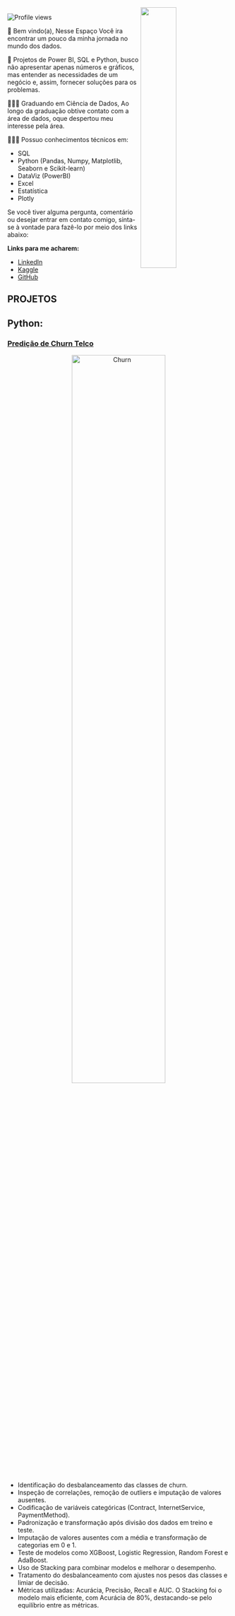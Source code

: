 <img align="right" height="590em" width="40%" src="https://raw.githubusercontent.com/gist/DevMichilles/6bdb42e671d6b3c34b5e8671d25834c9/raw/585412dd55ff7c30130ebb2aac5056586862fd28/githubcard.svg"/>


<p align="left"> <img src="https://komarev.com/ghpvc/?username=devmichilles&color=yellow" alt="Profile views" /> </p>


📌 Bem vindo(a), Nesse Espaço Você ira encontrar um pouco da minha jornada no mundo dos dados.

📌 Projetos de Power BI, SQL e Python, busco não apresentar apenas números e gráficos, mas entender as necessidades de um negócio e, assim, fornecer soluções para os problemas.

🧑🏼‍🎓 Graduando em Ciência de Dados, Ao longo da graduação obtive contato com a área de dados, oque despertou meu interesse pela área.
  

🧑🏼‍💻 Possuo conhecimentos técnicos em: 
 - SQL
 - Python (Pandas, Numpy, Matplotlib, Seaborn e Scikit-learn)
 - DataViz (PowerBI)
 - Excel
 - Estatística
 - Plotly



Se você tiver alguma pergunta, comentário ou desejar entrar em contato comigo, sinta-se à vontade para fazê-lo por meio dos links abaixo:

**Links para me acharem:**
* [LinkedIn]( www.linkedin.com/in/rodrigo-michilles-072b84233)
* [Kaggle](https://www.kaggle.com/rodrigomichilles)
* [GitHub](https://github.com/DevMichilles)

## **PROJETOS**

## **Python:**

### [**Predição de Churn Telco**](https://github.com/DevMichilles/Telco-Churn-Prediction)

<p align="center">
  <img alt="Churn" width="65%" src="https://raw.githubusercontent.com/gist/DevMichilles/33f36065f70fad69c68d2a1685a5eb2e/raw/ecb48fbec868ed5e438192d874b273702601d7a8/churn.svg">
</p>

- Identificação do desbalanceamento das classes de churn.
- Inspeção de correlações, remoção de outliers e imputação de valores ausentes.
- Codificação de variáveis categóricas (Contract, InternetService, PaymentMethod).
- Padronização e transformação após divisão dos dados em treino e teste.
- Imputação de valores ausentes com a média e transformação de categorias em 0 e 1.
- Teste de modelos como XGBoost, Logistic Regression, Random Forest e AdaBoost.
- Uso de Stacking para combinar modelos e melhorar o desempenho.
- Tratamento do desbalanceamento com ajustes nos pesos das classes e limiar de decisão.
- Métricas utilizadas: Acurácia, Precisão, Recall e AUC.
O Stacking foi o modelo mais eficiente, com Acurácia de 80%, destacando-se pelo equilíbrio entre as métricas.
<br>

